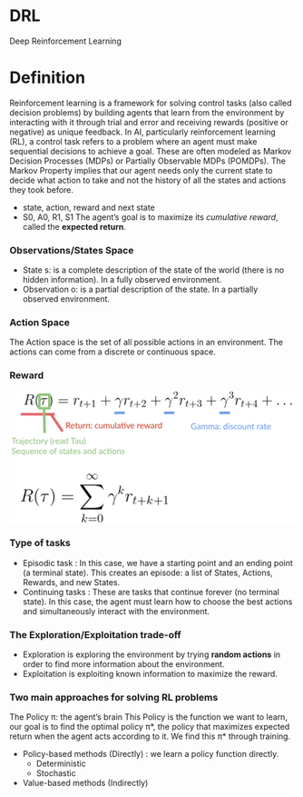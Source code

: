 # DRL
Deep Reinforcement Learning

# Definition
Reinforcement learning is a framework for solving control tasks (also called decision problems) by building agents that learn from the environment by interacting with it through trial and error and receiving rewards (positive or negative) as unique feedback.
In AI, particularly reinforcement learning (RL), a control task refers to a problem where an agent must make sequential decisions to achieve a goal. These are often modeled as Markov Decision Processes (MDPs) or Partially Observable MDPs (POMDPs).
The Markov Property implies that our agent needs only the current state to decide what action to take and not the history of all the states and actions they took before.

- state, action, reward and next state
- S0, A0, R1, S1
The agent’s goal is to maximize its *cumulative reward*, called the **expected return**.

### Observations/States Space
- State s: is a complete description of the state of the world (there is no hidden information). In a fully observed environment.
- Observation o: is a partial description of the state. In a partially observed environment.

### Action Space
The Action space is the set of all possible actions in an environment. The actions can come from a discrete or continuous space.

### Reward
![pics/Reward.jpg](https://github.com/mohammadkad/DRL/blob/main/pics/rewards.jpg)

### Type of tasks
- Episodic task : In this case, we have a starting point and an ending point (a terminal state). This creates an episode: a list of States, Actions, Rewards, and new States.
- Continuing tasks : These are tasks that continue forever (no terminal state). In this case, the agent must learn how to choose the best actions and simultaneously interact with the environment.

### The Exploration/Exploitation trade-off
- Exploration is exploring the environment by trying **random actions** in order to find more information about the environment.
- Exploitation is exploiting known information to maximize the reward.

### Two main approaches for solving RL problems
The Policy π: the agent’s brain
This Policy is the function we want to learn, our goal is to find the optimal policy π*, the policy that maximizes expected return when the agent acts according to it. We find this π* through training.

- Policy-based methods (Directly) : we learn a policy function directly.
  - Deterministic
  - Stochastic
- Value-based methods (Indirectly)
